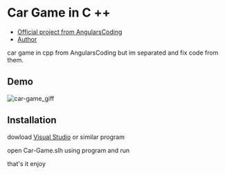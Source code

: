 
# Car Game in C ++




 - [Official project from AngularsCoding](https://github.com/AngularsCoding/Car-Game)
 - [Author](https://github.com/DBOYttt)

car game in cpp from AngularsCoding but im separated and fix code from them.


## Demo

![car-game_giff](https://user-images.githubusercontent.com/65898012/189211077-69bf3133-114e-4b40-a399-599c60886b1c.gif)


## Installation

dowload [Visual Studio](https://visualstudio.microsoft.com/vs/) or similar program

open Car-Game.slh using program and run 

that's it enjoy
